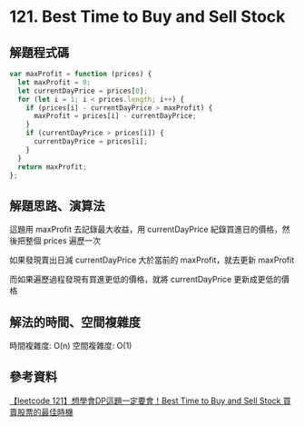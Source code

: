 # 121. Best Time to Buy and Sell Stock

## 解題程式碼

```javascript
var maxProfit = function (prices) {
  let maxProfit = 0;
  let currentDayPrice = prices[0];
  for (let i = 1; i < prices.length; i++) {
    if (prices[i] - currentDayPrice > maxProfit) {
      maxProfit = prices[i] - currentDayPrice;
    }
    if (currentDayPrice > prices[i]) {
      currentDayPrice = prices[i];
    }
  }
  return maxProfit;
};
```

## 解題思路、演算法
這題用 maxProfit 去記錄最大收益，用 currentDayPrice 紀錄買進日的價格，然後把整個 prices 遍歷一次

如果發現賣出日減 currentDayPrice 大於當前的 maxProfit，就去更新 maxProfit

而如果遍歷過程發現有買進更低的價格，就將 currentDayPrice 更新成更低的價格

## 解法的時間、空間複雜度

時間複雜度: O(n)
空間複雜度: O(1)

## 參考資料
[【leetcode 121】想學會DP這題一定要會！Best Time to Buy and Sell Stock 買賣股票的最佳時機](https://youtu.be/f7h-midVKF4?t=204)
